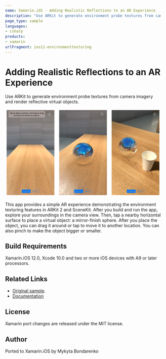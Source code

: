 ```yaml
---
name: Xamarin.iOS - Adding Realistic Reflections to an AR Experience
description: "Use ARKit to generate environment probe textures from camera imagery and render reflective virtual objects #ios11"
page_type: sample
languages:
- csharp
products:
- xamarin
urlFragment: ios11-environmenttexturing
---
```

# Adding Realistic Reflections to an AR Experience

Use ARKit to generate environment probe textures from camera imagery and render reflective virtual objects.

![Cases](Screenshots/screenshot-1.png)

This app provides a simple AR experience demonstrating the environment texturing features in ARKit 2 and SceneKit. After you build and run the app, explore your surroundings in the camera view. Then, tap a nearby horizontal surface to place a virtual object: a mirror-finish sphere. After you place the object, you can drag it around or tap to move it to another location. You can also pinch to make the object bigger or smaller. 

## Build Requirements

Xamarin.iOS 12.0, Xcode 10.0 and two or more iOS devices with A9 or later processors.

## Related Links

- [Original sample](https://developer.apple.com/documentation/arkit/adding_realistic_reflections_to_an_ar_experience).
- [Documentation](https://developer.apple.com/documentation/arkit/arenvironmentprobeanchor)

## License

Xamarin port changes are released under the MIT license.

## Author

Ported to Xamarin.iOS by Mykyta Bondarenko
